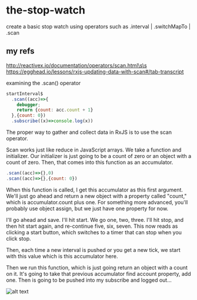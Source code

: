 # the-stop-watch
create a basic stop watch using operators such as .interval | .switchMapTo | .scan

## my refs
http://reactivex.io/documentation/operators/scan.html\s\s
https://egghead.io/lessons/rxjs-updating-data-with-scan#/tab-transcript

examining the .scan() operator
```js
startInterval$
  .scan((acc)=>{
    debugger;
    return {count: acc.count + 1}
  },{count: 0})
  .subscribe((x)=>console.log(x))
  ```
  
The proper way to gather and collect data in RxJS is to use the scan operator.

Scan works just like reduce in JavaScript arrays. 
We take a function and initializer. 
Our initializer is just going to be a count of zero or an object with a count of zero. 
Then, that comes into this function as an accumulator.
```js
.scan((acc)=>{},0)
.scan((acc)=>{},{count: 0})
```


When this function is called, I get this accumulator as this first argument. We'll just go ahead and return a new object with a property called "count," which is accumulator.count plus one. For something more advanced, you'll probably use object assign, but we just have one property for now.

I'll go ahead and save. I'll hit start. We go one, two, three. I'll hit stop, and then hit start again, and re-continue five, six, seven. This now reads as clicking a start button, which switches to a timer that can stop when you click stop.

Then, each time a new interval is pushed or you get a new tick, we start with this value which is this accumulator here.

Then we run this function, which is just going return an object with a count on it. It's going to take that previous accumulator find account property, add one. Then is going to be pushed into my subscribe and logged out...

![alt text](http://reactivex.io/documentation/operators/images/scanSeed.js.png)
